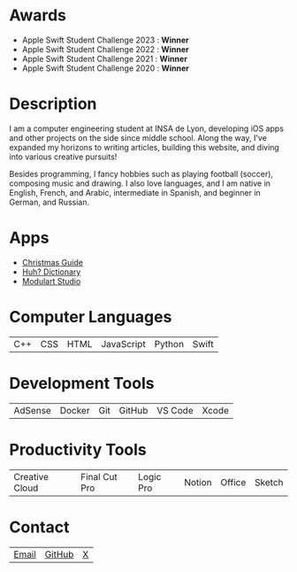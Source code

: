 # Awards

- Apple Swift Student Challenge 2023 : **Winner**
- Apple Swift Student Challenge 2022 : **Winner**
- Apple Swift Student Challenge 2021 : **Winner**
- Apple Swift Student Challenge 2020 : **Winner**

# Description

I am a computer engineering student at INSA de Lyon, developing iOS apps and other projects on the side since middle school. Along the way, I've expanded my horizons to writing articles, building this website, and diving into various creative pursuits!

Besides programming, I fancy hobbies such as playing football (soccer), composing music and drawing. I also love languages, and I am native in English, French, and Arabic, intermediate in Spanish, and beginner in German, and Russian.

# Apps

- [Christmas Guide](https://apps.apple.com/app/id1546178842)
- [Huh? Dictionary](https://apps.apple.com/app/id1330097506)
- [Modulart Studio](https://apps.apple.com/app/id6451383807)

# Computer Languages

|    |    |    |    |    |    |
|:---|:---|:---|:---|:---|:---|
| C++ | CSS | HTML | JavaScript | Python | Swift |

# Development Tools

|    |    |    |    |    |    |
|:---|:---|:---|:---|:---|:---|
| AdSense | Docker | Git | GitHub | VS Code | Xcode |

# Productivity Tools

|    |    |    |    |    |    |
|:---|:---|:---|:---|:---|:---|
| Creative Cloud | Final Cut Pro | Logic Pro | Notion | Office | Sketch |

# Contact

|    |    |    |
|:---|:---|:---|
| [Email](mailto:yaapete.dev@gmail.com) | [GitHub](#) | [X](https://x.com/yaapete) |
